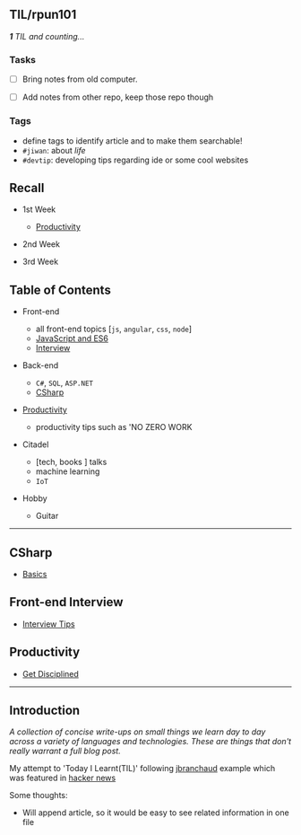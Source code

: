 ## TIL/rpun101

_**1** TIL and counting..._



### Tasks ###
+ [ ] Bring notes from old computer.  
+ [ ] Add notes from other repo, keep those repo though  


### Tags ###
+ define tags to identify article and to make them searchable!
+ `#jiwan`: about _life_
+ `#devtip`: developing tips regarding ide or some cool websites




## Recall ##
+ 1st Week
    * [Productivity](#productivity)

+ 2nd Week

+ 3rd Week

## Table of Contents ##


* Front-end
    + all front-end topics [`js`, `angular`, `css`, `node`]
    + [JavaScript and ES6](#es6)
    + [Interview](#front-end-Interview)

* Back-end
    + `C#`, `SQL`, `ASP.NET`
    + [CSharp](#csharp)

* [Productivity](#productivity)
    - productivity tips such as 'NO ZERO WORK 

* Citadel
    + [tech, books ] talks
    + machine learning
    + `IoT`

* Hobby
    + Guitar


---


## CSharp ##
+ [Basics](Csharp/basics.md)

## Front-end Interview ##
+ [Interview Tips](FrontEndInterview/Interview.md)

## Productivity ##
- [Get Disciplined](productivity/GetDisciplined.md)




---
## Introduction ##
_A collection of concise write-ups on small things we learn day to day across a
variety of languages and technologies. These are things that don't really
warrant a full blog post._

My attempt to 'Today I Learnt(TIL)' following [jbranchaud](https://github.com/jbranchaud/til) example which was featured in [hacker news](https://news.ycombinator.com/item?id=11068902)  

Some thoughts:  
+ Will append article, so it would be easy to see related information in one file


